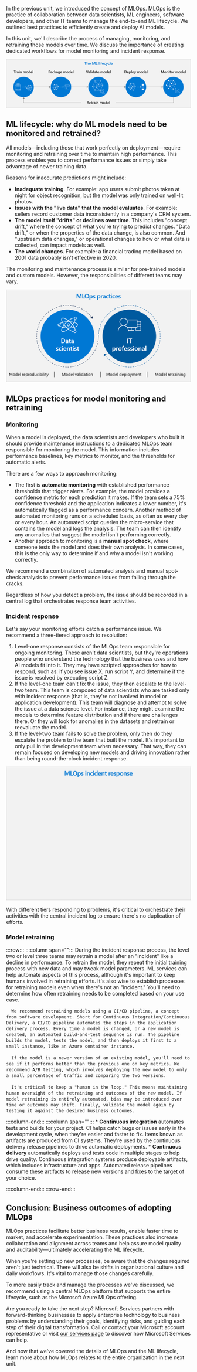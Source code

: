 In the previous unit, we introduced the concept of MLOps. MLOps is the practice of collaboration between data scientists, ML engineers, software developers, and other IT teams to manage the end-to-end ML lifecycle. We outlined best practices to efficiently create and deploy AI models.

In this unit, we'll describe the process of managing, monitoring, and retraining those models over time. We discuss the importance of creating dedicated workflows for model monitoring and incident response. 

![The typical stages of the machine learning lifecycle are train, package, validate, deploy, monitor, and retrain.](../media/manage-ai-organizations8.png)

## ML lifecycle: why do ML models need to be monitored and retrained?

All models—including those that work perfectly on deployment—require monitoring and retraining over time to maintain high performance. This process enables you to correct performance issues or simply take advantage of newer training data.

Reasons for inaccurate predictions might include:

* **Inadequate training**. For example: app users submit photos taken at night for object recognition, but the model was only trained on well-lit photos.
* **Issues with the "live data" that the model evaluates**. For example: sellers record customer data inconsistently in a company's CRM system.
* **The model itself "drifts" or declines over time**. This includes "concept drift," where the concept of what you're trying to predict changes. "Data drift," or when the properties of the data change, is also common. And "upstream data changes," or operational changes to how or what data is collected, can impact models as well. 
* **The world changes**. For example: a financial trading model based on 2001 data probably isn't effective in 2020.

The monitoring and maintenance process is similar for pre-trained models and custom models. However, the responsibilities of different teams may vary.

![MLOps practices involve data scientists and IT professionals working together to ensure model reproducibility, validation, deployment, and retraining.](../media/manage-ai-organizations9.png)

## MLOps practices for model monitoring and retraining 

### Monitoring

When a model is deployed, the data scientists and developers who built it should provide maintenance instructions to a dedicated MLOps team responsible for monitoring the model. This information includes performance baselines, key metrics to monitor, and the thresholds for automatic alerts. 

There are a few ways to approach monitoring: 

* The first is **automatic monitoring** with established performance thresholds that trigger alerts. For example, the model provides a confidence metric for each prediction it makes. If the team sets a 75% confidence threshold and the application indicates a lower number, it's automatically flagged as a performance concern. Another method of automated monitoring runs on a scheduled basis, as often as every day or every hour. An automated script queries the micro-service that contains the model and logs the analysis. The team can then identify any anomalies that suggest the model isn't performing correctly.  
* Another approach to monitoring is a **manual spot check**, where someone tests the model and does their own analysis. In some cases, this is the only way to determine if and why a model isn't working correctly.

We recommend a combination of automated analysis and manual spot-check analysis to prevent performance issues from falling through the cracks.

Regardless of how you detect a problem, the issue should be recorded in a central log that orchestrates response team activities.

### Incident response 

Let's say your monitoring efforts catch a performance issue. We recommend a three-tiered approach to resolution:

1. Level-one response consists of the MLOps team responsible for ongoing monitoring. These aren't data scientists, but they're operations people who understand the technology that the business uses and how AI models fit into it. They may have scripted approaches for how to respond, such as: if you see issue X, run script Y, and determine if the issue is resolved by executing script Z.
1. If the level-one team can't fix the issue, they then escalate to the level-two team. This team is composed of data scientists who are tasked only with incident response (that is, they're not involved in model or application development). This team will diagnose and attempt to solve the issue at a data science level. For instance, they might examine the models to determine feature distribution and if there are challenges there. Or they will look for anomalies in the datasets and retrain or reevaluate the model.
1. If the level-two team fails to solve the problem, only then do they escalate the problem to the team that built the model. It's important to only pull in the development team when necessary. That way, they can remain focused on developing new models and driving innovation rather than being round-the-clock incident response.

![The MLOps incident response workflow from detection of an issue through Level one through three incident resolution.](../media/manage-ai-organizations10.png)

With different tiers responding to problems, it's critical to orchestrate their activities with the central incident log to ensure there's no duplication of efforts.

### Model retraining

:::row:::
   :::column span="":::
      During the incident response process, the level two or level three teams may retrain a model after an "incident" like a decline in performance. To retrain the model, they repeat the initial training process with new data and may tweak model parameters. ML services can help automate aspects of this process, although it's important to keep humans involved in retraining efforts. It's also wise to establish processes for retraining models even when there's not an "incident." You'll need to determine how often retraining needs to be completed based on your use case.
      
      We recommend retraining models using a CI/CD pipeline, a concept from software development. Short for Continuous Integration/Continuous Delivery, a CI/CD pipeline automates the steps in the application delivery process. Every time a model is changed, or a new model is created, an automated build-and-test sequence is run. The pipeline builds the model, tests the model, and then deploys it first to a small instance, like an Azure container instance.
      
      If the model is a newer version of an existing model, you'll need to see if it performs better than the previous one on key metrics. We recommend A/B testing, which involves deploying the new model to only a small percentage of traffic and comparing the two versions.
      
      It's critical to keep a "human in the loop." This means maintaining human oversight of the retraining and outcomes of the new model. If model retraining is entirely automated, bias may be introduced over time or outcomes may shift. Finally, validate the model again by testing it against the desired business outcomes. 
   :::column-end:::
   :::column span="":::
      * **Continuous integration** automates tests and builds for your project. CI helps catch bugs or issues early in the development cycle, when they're easier and faster to fix. Items known as artifacts are produced from CI systems. They're used by the continuous delivery release pipelines to drive automatic deployments.
      * **Continuous delivery** automatically deploys and tests code in multiple stages to help drive quality. Continuous integration systems produce deployable artifacts, which includes infrastructure and apps. Automated release pipelines consume these artifacts to release new versions and fixes to the target of your choice.

   :::column-end:::
:::row-end:::

## Conclusion: Business outcomes of adopting MLOps 

MLOps practices facilitate better business results, enable faster time to market, and accelerate experimentation. These practices also increase collaboration and alignment across teams and help assure model quality and auditability—ultimately accelerating the ML lifecycle.

When you're setting up new processes, be aware that the changes required aren't just technical. There will also be shifts in organizational culture and daily workflows. It's vital to manage those changes carefully.

To more easily track and manage the processes we've discussed, we recommend using a central MLOps platform that supports the entire lifecycle, such as the Microsoft Azure MLOps offering.

Are you ready to take the next step? Microsoft Services partners with forward-thinking businesses to apply enterprise technology to business problems by understanding their goals, identifying risks, and guiding each step of their digital transformation. Call or contact your Microsoft account representative or visit [our services page](https://enterprise.microsoft.com/services) to discover how Microsoft Services can help.

And now that we've covered the details of MLOps and the ML lifecycle, learn more about how MLOps relates to the entire organization in the next unit.